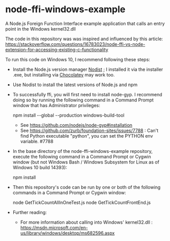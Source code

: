 # node-ffi-windows-example
A Node.js Foreign Function Interface example application that calls an entry point in the Windows kernel32.dll

The code in this repository was was inspired and influenced by this article: https://stackoverflow.com/questions/16783023/node-ffi-vs-node-extension-for-accessing-existing-c-functionality

To run this code on Windows 10, I recommend following these steps:

- Install the Node.js version manager [Nodist](https://github.com/marcelklehr/nodist) ; I installed it via the installer .exe, but installing via [Chocolatey](https://chocolatey.org/) may work too.
- Use Nodist to install the latest versions of Node.js and npm
- To successfully ffi, you will first need to install node-gyp. I recommend doing so by running the following command in a Command Prompt window that has Administrator privileges:

	npm install --global --production windows-build-tool

	- See https://github.com/nodejs/node-gyp#installation
	- See https://github.com/zurb/foundation-sites/issues/7788 : Can't find Python executable "python", you can set the PYTHON env variable. #7788
- In the base directory of the node-ffi-windows-example repository, execute the following command in a Command Prompt or Cygwin window (but not Windows Bash / Windows Subsystem for Linux as of Windows 10 build 14393):

	npm install

- Then this repository's code can be run by one or both of the following commands in a Command Prompt or Cygwin window:

	node GetTickCountAllInOneTest.js
	node GetTickCountFrontEnd.js

- Further reading:
  - For more information about calling into Windows' kernel32.dll : https://msdn.microsoft.com/en-us/library/windows/desktop/ms682596.aspx
